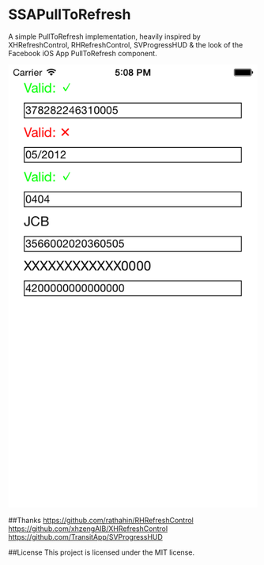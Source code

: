 SSAPullToRefresh
================
A simple PullToRefresh implementation, heavily inspired by XHRefreshControl, RHRefreshControl, SVProgressHUD & the look of the Facebook iOS App PullToRefresh component. 


![My image](https://github.com/SSA111/SSACreditCardValidator/blob/master/SSACreditCardValidator/Image.png?raw=true)


##Thanks
https://github.com/rathahin/RHRefreshControl
https://github.com/xhzengAIB/XHRefreshControl
https://github.com/TransitApp/SVProgressHUD

##License
This project is licensed under the MIT license.
